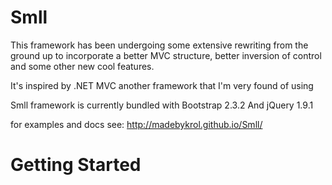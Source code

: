 Smll
==== 
This framework has been undergoing some extensive rewriting from the ground up
to incorporate a better MVC structure, better inversion of control and some other new cool features.

It's inspired by .NET MVC another framework that I'm very found of using

Smll framework is currently bundled with Bootstrap 2.3.2 
And jQuery 1.9.1

for examples and docs see: http://madebykrol.github.io/Smll/

Getting Started
====

